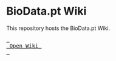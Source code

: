 # BioData.pt Wiki

This repository hosts the BioData.pt Wiki.

[<kbd> <br> Open Wiki <br> </kbd>](https://github.com/BioData-PT/wiki/wiki)
